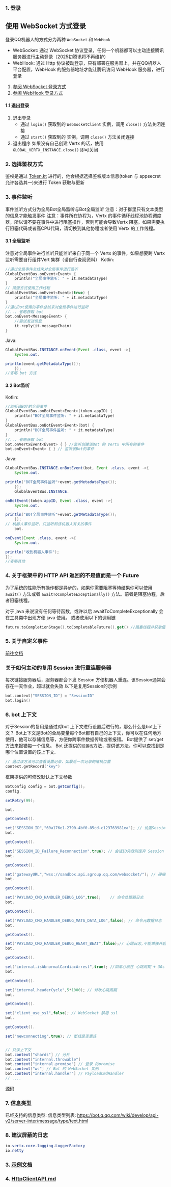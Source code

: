 ### 1. 登录

## 使用 WebSocket 方式登录

登录QQ机器人的方式分为两种 `WebSocket` 和 `WebHook`

* WebSocket: 通过 WebSocket 协议登录，任何一个机器都可以主动连接腾讯服务器进行主动登录（2025初腾讯将不再维护）
* WebHook: 通过 Http 协议被动登录，只有部署在服务器上，并在QQ机器人平台配置，WebHook 的服务器地址才能让腾讯访问 WebHook
  服务器，进行登录

1. [参阅 WebSocket 登录方式](websocket.md)
2. [参阅 WebHook   登录方式](webhook.md)

#### 1.1 退出登录

1. 退出登录
   * 通过 `login()` 获取到的 `WebSocketClient` 实例，调用 `close()` 方法关闭连接
   * 通过 `start()` 获取到的 实例，调用 `close()` 方法关闭连接
2. 退出程序
   如果没有自己创建 Vertx 的话，使用 `GLOBAL_VERTX_INSTANCE.close()` 即可关闭

### 2. 选择鉴权方式

鉴权是通过 [Token.kt](src%2Fmain%2Fkotlin%2Fgithub%2Fzimoyin%2Fnet%2FToken.kt) 进行的，他会根据选择鉴权版本信息(token 与
appsecret 允许各选其一)来进行 Token 获取与更新

### 3. 事件监听

事件监听方式分为全局Bot全局监听与Bot全局监听
注意：对于群里只有文本类型的信息才能触发事件
注意：事件所在协程为，Vertx 的事件循环线程池协程调度器，所以请不要在事件中进行阻塞操作，否则可能会导致Vertx
阻塞。如果需要执行阻塞代码或者高CPU代码，请切换到其他协程或者使用 Vertx 的工作线程。

#### 3.1 全局监听

注意对全局事件进行监听只能监听来自于同一个 Vertx 的事件，如果想要跨 Vertx 监听需要自行组件Vert 集群（请自行查阅资料）
Kotlin:

```kotlin
//通过全局事件总线来对全局事件进行监听
GlobalEventBus.onEvent<Event> {
    println("全局事件监听: " + it.metadataType)
}
// 简便方式使用工作线程
GlobalEventBus.onEvent<Event>(true) {
    println("全局事件监听: " + it.metadataType)
}
//通过Bot使用的事件总线来对全局事件进行监听
//... 省略获取 bot
bot.onEvent<MessageEvent> {
    //尝试发送信息
    it.reply(it.messageChain)
}
```

Java:

```java
GlobalEventBus.INSTANCE.onEvent(Event .class, event ->{
    System.out.

println(event.getMetadataType());
    });
//省略 bot 方式
```

#### 3.2 Bot监听

Kotlin:

```kotlin
//监听该BOT的全局事件
GlobalEventBus.onBotEvent<Event>(token.appID) {
    println("BOT全局事件监听: " + it.metadataType)
}
GlobalEventBus.onBotEvent<Event>(bot) {
    println("BOT全局事件监听: " + it.metadataType)
}
//... 省略获取 bot
bot.onVertxEvent<Event> { } //监听创建该Bot 的 Vertx 中所有的事件
bot.onEvent<Event> { } // 监听该Bot的事件
```

Java:

```java
GlobalEventBus.INSTANCE.onBotEvent(bot, Event .class, event ->{
    System.out.

println("BOT全局事件监听"+event.getMetadataType());
    });
    GlobalEventBus.INSTANCE.

onBotEvent(token.appID, Event .class, event ->{
    System.out.

println("BOT全局事件监听"+event.getMetadataType());
    });
// 机器人事件监听，只监听和该机器人有关的事件
    bot.

onEvent(Event .class, event ->{
    System.out.

println("收到机器人事件");
});
//省略其他
```

### 4. 关于框架中的 HTTP API 返回的不是值而是一个 Future

为了系统的性能所有操作都是异步的，如果你需要阻塞等待结果你可以使用 `await()` 方法或者 `awaitToCompleteExceptionally()`
方法。前者是阻塞协程，后者阻塞线程。

对于 java 来说没有任何等待函数，或许以后 awaitToCompleteExceptionally 会在工具类中出现方便 java 使用。
或者使用以下的调用链

```kotlin
future.toCompletionStage().toCompletableFuture().get() //阻塞线程并获取值

```

### 5. 关于自定义事件

[前往文档](CustomEvent.md)

### 关于如何主动的复用 Session 进行重连服务器

每次链接服务器后，服务器都会下发 Session 方便机器人重连。该Session通常会存在一天作业，超过就会失效
以下是复用Session的示例

```kotlin
bot.context["SESSION_ID"] = "SessionID"
bot.login()
```

### 6. bot 上下文

对于Session的复用是通过对bot 上下文进行设置后进行的，那么什么是bot上下文？
Bot上下文是Bot的全局变量每个Bot都有自己的上下文，你可以在任何地方使用，他可以存储信息等，方便你跨事件数据传输或者报错。
Bot提供了 set/get 方法来报错每一个信息。
Bot 还提供的`设置栈`方法，提供该方法，你可以查找到是哪个位置设置的该上下文.

```kotlin
// 通过该方法可以查看设置记录，如最后一次记录的堆栈位置
context.getRecord("key")
```

框架提供的可修改默认上下文参数

```java
BotConfig config = bot.getConfig();
config.

setRetry(99);

bot.

getContext().

set("SESSION_ID","60a176e1-2790-4bf0-85cd-c123763981ea"); // 设置Session ID 用于复用已经存在的会话。注意：适用于沙盒环境，正式环境请谨慎使用
bot.

getContext().

set("SESSION_ID_Failure_Reconnection",true); // 会话ID失效则废弃 Session id 重新连接服务器
bot.

getContext().

set("gatewayURL","wss://sandbox.api.sgroup.qq.com/websocket/"); // 硬编码设置wss接入点同时shards设置为1.不推荐使用(// config.shards = 1)
bot.

getContext().

set("PAYLOAD_CMD_HANDLER_DEBUG_LOG",true);    // 命令处理器日志
bot.

getContext().

set("PAYLOAD_CMD_HANDLER_DEBUG_MATA_DATA_LOG",false); // 命令元数据日志
bot.

getContext().

set("PAYLOAD_CMD_HANDLER_DEBUG_HEART_BEAT",false);// 心跳日志,不能单独开启应该与上面两个其中一个一并开启
bot.

getContext().

set("internal.isAbnormalCardiacArrest",true); //如果心跳在 心跳周期 + 30s 内没有发送出去就抛出异常
bot.

getContext().

set("internal.headerCycle",5*1000); // 修改心跳周期
bot.

getContext().

set("client_use_ssl",false); // WebSocket 禁用 ssl
bot.

getContext().

set("newconnecting",true); // 断线是否重连


// 只读上下文
bot.context["shards"] // 分片
bot.context["internal.throwable"]
bot.context["internal.promise"] // 登录 的promise
bot.context["ws"] // Bot 的 WebSocket 实例
bot.context["internal.handler"] // PayloadCmdHandler
// ....
```

[源码](..%2Fsrc%2Fmain%2Fkotlin%2Fcom%2Fgithub%2Fzimoyin%2Fqqbot%2Fbot%2FBotContent.kt)

### 7. 信息类型

已经支持的信息类型:
信息类型列表: https://bot.q.qq.com/wiki/develop/api-v2/server-inter/message/type/text.html

### 8. 建议屏蔽的日志

```java
io.vertx.core.logging.LoggerFactory
io.netty
```

### 3. [示例文档](%E7%A4%BA%E4%BE%8B.md)

### 4. [HttpClientAPI.md](HttpClientAPI.md)
